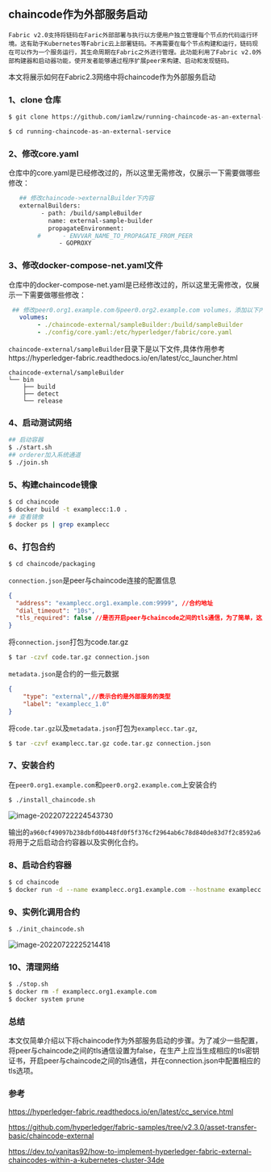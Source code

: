 ## chaincode作为外部服务启动

```
Fabric v2.0支持将链码在Faric外部部署与执行以方便用户独立管理每个节点的代码运行环境。这有助于Kubernetes等Fabric云上部署链码。不再需要在每个节点构建和运行，链码现在可以作为一个服务运行，其生命周期在Fabric之外进行管理。此功能利用了Fabric v2.0外部构建器和启动器功能，使开发者能够通过程序扩展peer来构建、启动和发现链码。
```

本文将展示如何在Fabric2.3网络中将chaincode作为外部服务启动

### 1、clone 仓库

```bash
$ git clone https://github.com/iamlzw/running-chaincode-as-an-external-service.git

$ cd running-chaincode-as-an-external-service
```

### 2、修改core.yaml

仓库中的core.yaml是已经修改过的，所以这里无需修改，仅展示一下需要做哪些修改：

```bash
   ## 修改chaincode->externalBuilder下内容
   externalBuilders: 
         - path: /build/sampleBuilder
           name: external-sample-builder
           propagateEnvironment:
        #      - ENVVAR_NAME_TO_PROPAGATE_FROM_PEER
              - GOPROXY
```

### 3、修改docker-compose-net.yaml文件

仓库中的docker-compose-net.yaml是已经修改过的，所以这里无需修改，仅展示一下需要做哪些修改：

```yaml
 ## 修改peer0.org1.example.com与peer0.org2.example.com volumes，添加以下内容  
   volumes:
        - ./chaincode-external/sampleBuilder:/build/sampleBuilder
        - ./config/core.yaml:/etc/hyperledger/fabric/core.yaml
```

`chaincode-external/sampleBuilder`目录下是以下文件,具体作用参考https://hyperledger-fabric.readthedocs.io/en/latest/cc_launcher.html

```
chaincode-external/sampleBuilder
└── bin
    ├── build
    ├── detect
    └── release
```

### 4、启动测试网络

```bash
## 启动容器
$ ./start.sh
## orderer加入系统通道
$ ./join.sh
```

### 5、构建chaincode镜像

```bash
$ cd chaincode
$ docker build -t examplecc:1.0 .
## 查看镜像
$ docker ps | grep examplecc
```

### 6、打包合约

```bash
$ cd chaincode/packaging
```

`connection.json`是peer与chaincode连接的配置信息

```json
{
  "address": "examplecc.org1.example.com:9999", //合约地址
  "dial_timeout": "10s",
  "tls_required": false //是否开启peer与chaincode之间的tls通信，为了简单，这里设置为false，如果设置成true,那么需要生成相应的tls证书密钥
}
```

将`connection.json`打包为code.tar.gz

```bash
$ tar -czvf code.tar.gz connection.json
```

`metadata.json`是合约的一些元数据

```json
{
    "type": "external",//表示合约是外部服务的类型
    "label": "examplecc_1.0"
}
```

将`code.tar.gz`以及`metadata.json`打包为`examplecc.tar.gz`,

```bash
$ tar -czvf examplecc.tar.gz code.tar.gz connection.json
```

### 7、安装合约

在`peer0.org1.example.com`和`peer0.org2.example.com`上安装合约

```bash
$ ./install_chaincode.sh
```

![image-20220722224543730](https://user-images.githubusercontent.com/27334218/180473797-d251dbe1-fe6d-41c7-95ac-4bb71bcc000d.png)

输出的`a960cf49097b238dbfd0b448fd0f5f376cf2964ab6c78d840de83d7f2c8592a6`将用于之后启动合约容器以及实例化合约。

### 8、启动合约容器

```bash
$ cd chaincode
$ docker run -d --name examplecc.org1.example.com --hostname examplecc.org1.example.com --env-file chaincode.env --network=net_byfn chaincode/examplecc:1.0
```

### 9、实例化调用合约

```bash
$ ./init_chaincode.sh
```
![image-20220722225214418](https://user-images.githubusercontent.com/27334218/180473822-cb1b9874-69bd-470f-97ef-bd9e3381ad3c.png)

### 10、清理网络

```bash
$ ./stop.sh
$ docker rm -f examplecc.org1.example.com
$ docker system prune
```

### 总结

本文仅简单介绍以下将chaincode作为外部服务启动的步骤。为了减少一些配置，将peer与chaincode之间的tls通信设置为false，在生产上应当生成相应的tls密钥证书，开启peer与chaincode之间的tls通信，并在connection.json中配置相应的tls选项。

### 参考

https://hyperledger-fabric.readthedocs.io/en/latest/cc_service.html

https://github.com/hyperledger/fabric-samples/tree/v2.3.0/asset-transfer-basic/chaincode-external

https://dev.to/vanitas92/how-to-implement-hyperledger-fabric-external-chaincodes-within-a-kubernetes-cluster-34de

